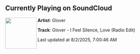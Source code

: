 ## Currently Playing on SoundCloud

[<img align="left" width="100" src="https://i1.sndcdn.com/avatars-G8dYvIduWzrszWWj-UyIHLA-t500x500.jpg">](https://soundcloud.com/michael-glover-bounce/feellove)

**Artist**: Glover 

**Track**: Glover - I Feel Silence, Love (Radio Edit)

Last updated at 8/2/2025, 7:00:46 AM
